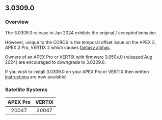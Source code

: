 ## 3.0309.0

### Overview

The 3.0309.0 release in Jan 2024 exhibits the original / accepted behavior.

However, unique to the COROS is the temporal offset issue on the APEX 2, APEX 2 Pro, VERTIX 2 which causes [fantasy alphas](../../alpha/README.md).

Owners of an APEX Pro or VERTIX with firmware 3.050x.0 (released Aug 2024) are encouraged to downgrade to 3.0309.0.

If you wish to install 3.0309.0 on your APEX Pro or VERTIX then written [instructions](install.md) are now available!



### Satellite Systems

| APEX Pro | VERTIX |
| :------: | :----: |
|  20047   | 20047  |


